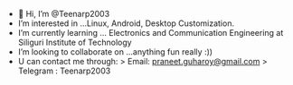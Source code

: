 - 👋 Hi, I’m @Teenarp2003
- I’m interested in ...Linux, Android, Desktop Customization.
- I’m currently learning ... Electronics and Communication Engineering at Siliguri Institute of Technology 
- I’m looking to collaborate on ...anything fun really :))
- U can contact me through: > Email: praneet.guharoy@gmail.com
                            > Telegram : Teenarp2003


<!---
Teenarp2003/Teenarp2003 is a ✨ special ✨ repository because its `README.md` (this file) appears on your GitHub profile.
You can click the Preview link to take a look at your changes.
--->
